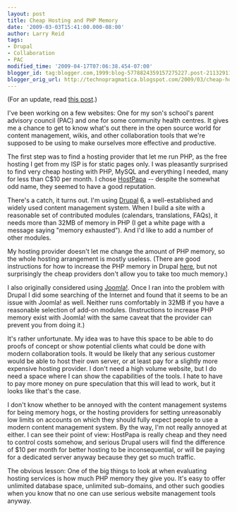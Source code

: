 ```yaml
---
layout: post
title: Cheap Hosting and PHP Memory
date: '2009-03-03T15:41:00.000-08:00'
author: Larry Reid
tags:
- Drupal
- Collaboration
- PAC
modified_time: '2009-04-17T07:06:38.454-07:00'
blogger_id: tag:blogger.com,1999:blog-5778824359157275227.post-2113291176507123657
blogger_orig_url: http://technopragmatica.blogspot.com/2009/03/cheap-hosting-and-php-memory.html
---
```


(For an update, read [this post][1].)  
  
I've been working on a few websites: One for my son's school's parent
advisory council (PAC) and one for some community health centres. It
gives me a chance to get to know what's out there in the open source
world for content management, <span class="blsp-spelling-error"
id="SPELLING_ERROR_0">wikis</span>, and other collaboration tools that
we're supposed to be using to make ourselves more effective and
productive.  
  
The first step was to find a hosting provider that let me run <span
class="blsp-spelling-error" id="SPELLING_ERROR_1">PHP</span>, as the
free hosting I get from my <span class="blsp-spelling-error"
id="SPELLING_ERROR_2">ISP</span> is for static pages only. I was
pleasantly surprised to find very cheap hosting with <span
class="blsp-spelling-error" id="SPELLING_ERROR_3">PHP</span>, MySQL and
everything I needed, many for less than C$10 per month. I chose [<span
class="blsp-spelling-error" id="SPELLING_ERROR_4">HostPapa</span>][2] --
despite the somewhat odd name, they seemed to have a good reputation.  
  
There's a catch, it turns out. I'm using [<span
class="blsp-spelling-error" id="SPELLING_ERROR_5">Drupal</span>][3] 6, a
well-established and widely used content management system. When I build
a site with a reasonable set of contributed modules (calendars,
translations, FAQs), it needs more than 32MB of memory in <span
class="blsp-spelling-error" id="SPELLING_ERROR_6">PHP</span> (I get a
white page with a message saying "memory exhausted"). And I'd like to
add a number of other modules.  
  
My hosting provider doesn't let me change the amount of <span
class="blsp-spelling-error" id="SPELLING_ERROR_7">PHP</span> memory, so
the whole hosting arrangement is mostly useless. (There are good
instructions for how to increase the <span class="blsp-spelling-error"
id="SPELLING_ERROR_8">PHP</span> memory in <span
class="blsp-spelling-error" id="SPELLING_ERROR_9">Drupal</span>
[here][4], but not surprisingly the cheap providers don't allow you to
take too much memory.)  
  
I also originally considered using [<span class="blsp-spelling-error"
id="SPELLING_ERROR_10">Joomla</span>!][5]. Once I ran into the problem
with <span class="blsp-spelling-error"
id="SPELLING_ERROR_11">Drupal</span> I did some searching of the
Internet and found that it seems to be an issue with <span
class="blsp-spelling-error" id="SPELLING_ERROR_12">Joomla</span>! as
well. Neither runs comfortably in 32MB if you have a reasonable
selection of add-on modules. (Instructions to increase <span
class="blsp-spelling-error" id="SPELLING_ERROR_13">PHP</span> memory
exist with <span class="blsp-spelling-error"
id="SPELLING_ERROR_14">Joomla</span>! with the same caveat that the
provider can prevent you from doing it.)  
  
It's rather unfortunate. My idea was to have this space to be able to do
proofs of concept or show potential clients what could be done with
modern collaboration tools. It would be likely that any serious customer
would be able to host their own server, or at least pay for a slightly
more expensive hosting provider. I don't need a high volume website, but
I do need a space where I can show the capabilities of the tools. I hate
to have to pay more money on pure speculation that this will lead to
work, but it looks like that's the case.  
  
I don't know whether to be annoyed with the content management systems
for being memory hogs, or the hosting providers for setting unreasonably
low limits on accounts on which they should fully expect people to use a
modern content management system. By the way, I'm not really annoyed at
either. I can see their point of view: HostPapa is really cheap and they
need to control costs somehow, and serious Drupal users will find the
difference of $10 per month for better hosting to be inconsequential, or
will be paying for a dedicated server anyway because they get so much
traffic.  
  
The obvious lesson: One of the big things to look at when evaluating
hosting services is how much <span class="blsp-spelling-error"
id="SPELLING_ERROR_15">PHP</span> memory they give you. It's easy to
offer unlimited database space, unlimited sub-domains, and other such
goodies when you know that no one can use serious website management
tools anyway.



[1]: http://technopragmatica.blogspot.com/2009/03/hosting-websites-part-ii.html
[2]: http://www.hostpapa.ca/
[3]: http://www.drupal.org/
[4]: http://drupal.org/node/207036
[5]: http://www.joomla.org/
